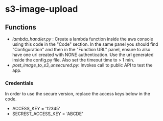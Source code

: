 # s3-image-upload

## Functions 

- *lambda_handler.py* :
Create a lambda function inside the aws console using this code in the "Code" section. In the same panel you should find "Configuration" and then in the "Function URL" panel, ensure to also have one url created with NONE authentication. Use the url generated inside the config.py file. Also set the timeout time to > 1 min.
- *post_image_to_s3_unsecured.py*:
Invokes call to public API to test the app.

### Credentials

In order to use the secure version, replace the access keys below in the code.  

- ACCESS_KEY = '12345'
- SECREST_ACCESS_KEY = 'ABCDE'

 